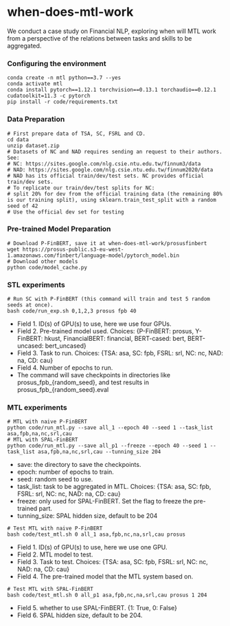 # when-does-mtl-work
We conduct a case study on Financial NLP, exploring when will MTL work from a perspective of the relations between tasks and skills to be aggregated.

### Configuring the environment
```shell
conda create -n mtl python==3.7 --yes
conda activate mtl
conda install pytorch==1.12.1 torchvision==0.13.1 torchaudio==0.12.1 cudatoolkit=11.3 -c pytorch
pip install -r code/requirements.txt
```

### Data Preparation
```shell
# First prepare data of TSA, SC, FSRL and CD.
cd data
unzip dataset.zip
# Datasets of NC and NAD requires sending an request to their authors. See:
# NC: https://sites.google.com/nlg.csie.ntu.edu.tw/finnum3/data
# NAD: https://sites.google.com/nlg.csie.ntu.edu.tw/finnum2020/data
# NAD has its official train/dev/test sets. NC provides official train/dev sets.
# To replicate our train/dev/test splits for NC:
# split 20% for dev from the official training data (the remaining 80% is our training split), using sklearn.train_test_split with a random seed of 42
# Use the official dev set for testing
```

### Pre-trained Model Preparation
```shell
# Download P-FinBERT, save it at when-does-mtl-work/prosusfinbert
wget https://prosus-public.s3-eu-west-1.amazonaws.com/finbert/language-model/pytorch_model.bin
# Download other models
python code/model_cache.py
```

### STL experiments
```shell
# Run SC with P-FinBERT (this command will train and test 5 random seeds at once).
bash code/run_exp.sh 0,1,2,3 prosus fpb 40
```
- Field 1. ID(s) of GPU(s) to use, here we use four GPUs.
- Field 2. Pre-trained model used. Choices: {P-FinBERT: prosus, Y-FinBERT: hkust, FinancialBERT: financial, BERT-cased: bert, BERT-uncased: bert_uncased}
- Field 3. Task to run. Choices: {TSA: asa, SC: fpb, FSRL: srl, NC: nc, NAD: na, CD: cau}
- Field 4. Number of epochs to run.
- The command will save checkpoints in directories like prosus_fpb_{random_seed}, and test results in prosus_fpb_{random_seed}.eval

### MTL experiments
```shell
# MTL with naive P-FinBERT
python code/run_mtl.py --save all_1 --epoch 40 --seed 1 --task_list asa,fpb,na,nc,srl,cau
# MTL with SPAL-FinBERT
python code/run_mtl.py --save all_p1 --freeze --epoch 40 --seed 1 --task_list asa,fpb,na,nc,srl,cau --tunning_size 204
```
- save: the directory to save the checkpoints.
- epoch: number of epochs to train.
- seed: random seed to use.
- task_list: task to be aggregated in MTL. Choices: {TSA: asa, SC: fpb, FSRL: srl, NC: nc, NAD: na, CD: cau}
- freeze: only used for SPAL-FinBERT. Set the flag to freeze the pre-trained part.
- tunning_size: SPAL hidden size, default to be 204

```shell
# Test MTL with naive P-FinBERT
bash code/test_mtl.sh 0 all_1 asa,fpb,nc,na,srl,cau prosus
```
- Field 1. ID(s) of GPU(s) to use, here we use one GPU.
- Field 2. MTL model to test.
- Field 3. Task to test. Choices: {TSA: asa, SC: fpb, FSRL: srl, NC: nc, NAD: na, CD: cau}
- Field 4. The pre-trained model that the MTL system based on.

```shell
# Test MTL with SPAL-FinBERT
bash code/test_mtl.sh 0 all_p1 asa,fpb,nc,na,srl,cau prosus 1 204
```
- Field 5. whether to use SPAL-FinBERT. {1: True, 0: False}
- Field 6. SPAL hidden size, default to be 204.
